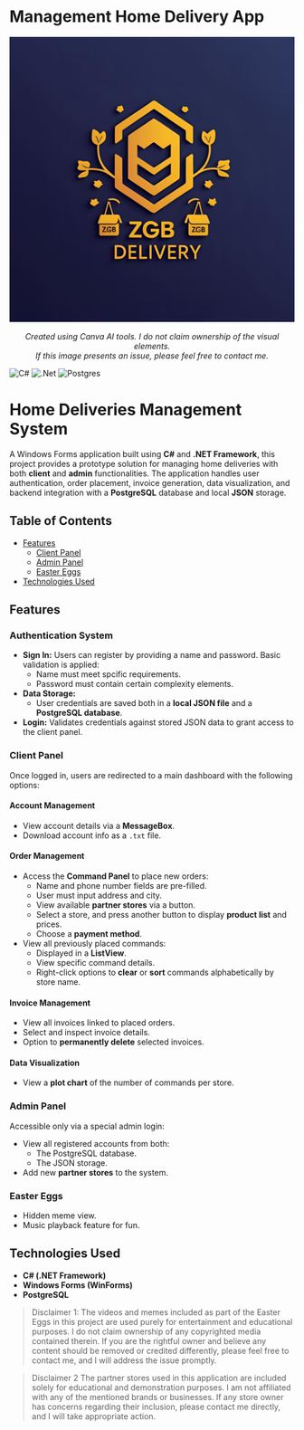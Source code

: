 # Management Home Delivery App

<p align="center">
  <img src="logo home delivery logo.png" alt="Logo" width="600">
</p>
<p align="center">
  <em>Created using Canva AI tools. I do not claim ownership of the visual elements.<br>
  If this image presents an issue, please feel free to contact me.</em>
</p>

![C#](https://img.shields.io/badge/c%23-%23239120.svg?style=for-the-badge&logo=csharp&logoColor=white)
![.Net](https://img.shields.io/badge/.NET-5C2D91?style=for-the-badge&logo=.net&logoColor=white)
![Postgres](https://img.shields.io/badge/postgres-%23316192.svg?style=for-the-badge&logo=postgresql&logoColor=white)

# Home Deliveries Management System

A Windows Forms application built using **C#** and **.NET Framework**, this project provides a prototype solution for managing home deliveries with both **client** and **admin** functionalities. The application handles user authentication, order placement, invoice generation, data visualization, and backend integration with a **PostgreSQL** database and local **JSON** storage.

## Table of Contents

- [Features](#features)
  - [Client Panel](#client-panel)
  - [Admin Panel](#admin-panel)
  - [Easter Eggs](#easter-eggs)
- [Technologies Used](#technologies-used)


## Features

### Authentication System
- **Sign In:** Users can register by providing a name and password. Basic validation is applied:
  - Name must meet spcific requirements.
  - Password must contain certain complexity elements.
- **Data Storage:**
  - User credentials are saved both in a **local JSON file** and a **PostgreSQL database**.
- **Login:** Validates credentials against stored JSON data to grant access to the client panel.

### Client Panel

Once logged in, users are redirected to a main dashboard with the following options:

#### Account Management
- View account details via a **MessageBox**.
- Download account info as a `.txt` file.

#### Order Management
- Access the **Command Panel** to place new orders:
  - Name and phone number fields are pre-filled.
  - User must input address and city.
  - View available **partner stores** via a button.
  - Select a store, and press another button to display  **product list** and prices.
  - Choose a **payment method**.
- View all previously placed commands:
  - Displayed in a **ListView**.
  - View specific command details.
  - Right-click options to **clear** or **sort** commands alphabetically by store name.

#### Invoice Management
- View all invoices linked to placed orders.
- Select and inspect invoice details.
- Option to **permanently delete** selected invoices.

#### Data Visualization
- View a **plot chart** of the number of commands per store.

### Admin Panel

Accessible only via a special admin login:
- View all registered accounts from both:
  - The PostgreSQL database.
  - The JSON storage.
- Add new **partner stores** to the system.

### Easter Eggs
- Hidden meme view.
- Music playback feature for fun.

## Technologies Used

- **C# (.NET Framework)**
- **Windows Forms (WinForms)**
- **PostgreSQL**

> Disclaimer 1:
> The videos and memes included as part of the Easter Eggs in this project are used purely for entertainment and educational purposes. I do not claim ownership of any copyrighted media contained therein.
> If you are the rightful owner and believe any content should be removed or credited differently, please feel free to contact me, and I will address the issue promptly.


> Disclaimer 2
> The partner stores used in this application are included solely for educational and demonstration purposes. I am not affiliated with any of the mentioned brands or businesses.
> If any store owner has concerns regarding their inclusion, please contact me directly, and I will take appropriate action.

